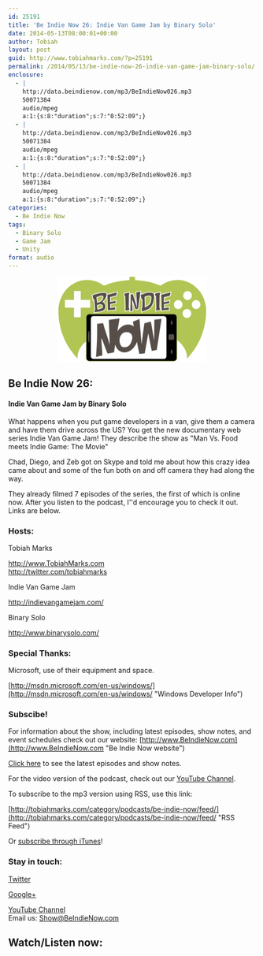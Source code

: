 ```yaml
---
id: 25191
title: 'Be Indie Now 26: Indie Van Game Jam by Binary Solo'
date: 2014-05-13T08:00:01+00:00
author: Tobiah
layout: post
guid: http://www.tobiahmarks.com/?p=25191
permalink: /2014/05/13/be-indie-now-26-indie-van-game-jam-binary-solo/
enclosure:
  - |
    http://data.beindienow.com/mp3/BeIndieNow026.mp3
    50071384
    audio/mpeg
    a:1:{s:8:"duration";s:7:"0:52:09";}
  - |
    http://data.beindienow.com/mp3/BeIndieNow026.mp3
    50071384
    audio/mpeg
    a:1:{s:8:"duration";s:7:"0:52:09";}
  - |
    http://data.beindienow.com/mp3/BeIndieNow026.mp3
    50071384
    audio/mpeg
    a:1:{s:8:"duration";s:7:"0:52:09";}
categories:
  - Be Indie Now
tags:
  - Binary Solo
  - Game Jam
  - Unity
format: audio
---
```

<p style="text-align: center;">
  <img class="aligncenter" src="/assets/2013/10/BeIndyNowLogo-512h-300x173.png?resize=300%2C172" alt="Be Indie Now 26" width="300" height="172" data-recalc-dims="1" />
</p>

## Be Indie Now 26:

#### Indie Van Game Jam by Binary Solo

What happens when you put game developers in a van, give them a camera and have them drive across the US? You get the new documentary web series Indie Van Game Jam! They describe the show as "Man Vs. Food meets Indie Game: The Movie"

Chad, Diego, and Zeb got on Skype and told me about how this crazy idea came about and some of the fun both on and off camera they had along the way.

They already filmed 7 episodes of the series, the first of which is online now. After you listen to the podcast, I''d encourage you to check it out. Links are below.

#### <!--more-->

### Hosts:

Tobiah Marks
  
<a title="Tobiah Twitter" href="http://twitter.com/tobiahmarks" target="_blank">http://www.TobiahMarks.com<br /> http://twitter.com/tobiahmarks</a>

Indie Van Game Jam
  
<a href="http://indievangamejam.com/" target="_blank">http://indievangamejam.com/</a>

Binary Solo
  
<a href="http://www.binarysolo.com/" target="_blank">http://www.binarysolo.com/</a>

### Special Thanks:

Microsoft, use of their equipment and space.
  
[http://msdn.microsoft.com/en-us/windows/](http://msdn.microsoft.com/en-us/windows/ "Windows Developer Info")

### Subscibe!

For information about the show, including latest episodes, show notes, and event schedules check out our website: [http://www.BeIndieNow.com](http://www.BeIndieNow.com "Be Indie Now website")

[Click here](http://tobiahmarks.com/category/podcasts/be-indie-now/ "Be Indie Now episodes and show notes") to see the latest episodes and show notes.

For the video version of the podcast, check out our <a title="YouTube" href="http://www.youtube.com/channel/UCW6QQfnk1In7woq619zgD0g" target="_blank">YouTube Channel</a>.

To subscribe to the mp3 version using RSS, use this link:
  
[http://tobiahmarks.com/category/podcasts/be-indie-now/feed/](http://tobiahmarks.com/category/podcasts/be-indie-now/feed/ "RSS Feed")

Or <a title="iTunes" href="https://itunes.apple.com/us/podcast/be-indie-now/id734501818 " target="_blank">subscribe through iTunes</a>!

### Stay in touch:

<a title="Twitter" href="http://twitter.com/BeIndieNow" target="_blank">Twitter</a>
  
<a href="https://plus.google.com/105885018850238693949" target="_blank" rel="publisher">Google+</a>
  
<a title="YouTube" href="http://www.youtube.com/channel/UCW6QQfnk1In7woq619zgD0g" target="_blank">YouTube Channel<br /> </a>Email us: <Show@BeIndieNow.com>

## Watch/Listen now: